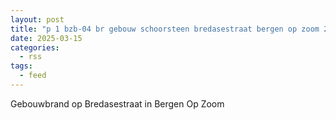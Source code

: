 ```yaml
---
layout: post
title: "p 1 bzb-04 br gebouw schoorsteen bredasestraat bergen op zoom 201092 201531 201543 201551"
date: 2025-03-15
categories: 
  - rss
tags: 
  - feed
---
```


Gebouwbrand op Bredasestraat in Bergen Op Zoom
